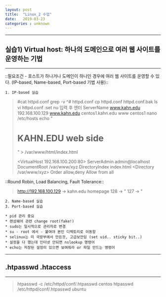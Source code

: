 ```yaml
---
layout: post
title:  "Linux_2 수업"
date:   2019-03-23 
categories : unknown
---
```


---

## 실습1) Virtual host: 하나의 도메인으로 여러 웹 사이트를 운영하는 기법
---
::필요조건 - 호스트가 하나거나 도메인이 하나인 경우에 여러 웹 사이트를 운영할 수 있다. (IP-based, Name-based, Port-based 기법 사용)::

	1. IP-based 실습
> 	#cat httpd.conf
> 	grep -v ^# httpd.conf
>  cp httpd.conf httpd.conf.bak
>  ls
>  vi httpd.conf
>  :set nu 입력 후 엔터 
>  ServerName www.kahn.edu
>  192.168.100.129 www.kahn.edu centos1.kahn.edu www centos1
> nano /etc/hosts 
> echo "<h1>KAHN.EDU web side</h1>" > /var/www/html/index.html
> 
> <VirtualHost 192.168.100.200:80>
>  ServerAdmin admin@localhost
>  DocumentRoot /var/www/xyz
>  DirectoryIndex index.html
> <Directory /var/www/xyz>
>  Order allow,deny
>  Allow from all
> </Directory>
> </VirtualHost>

::Round Robin, Load Balancing, Fault Tolerance::
> http://192.168.100.129 -> kahn.edu homepage
>                    128 ->        "
>                    127 ->        "
	
	2. Name-based 실습
	3. Port-based 실습

	* pid 관리 중요
	* 랜섬웨어 관련 change root(fake!)
	* sudo는 일시적으로 관리자로 변경
	* su - root 에서 - 붙여야 본인 디렉토리로 이동함
	* selinux는 미 국방부에서 만든것, 고급보안임 (set uid.. sticky bit..)
	* 설정을 다 했는데 인터넷 안되면 nslookup 명령어 
	* echo는 저장된 설정이 있으면 보여줘라 or 파일 만드는 명령어 


---
## .htpasswd .htaccess
---
> htpasswd -c /etc/httpd/conf/.htpasswd centos
> htpasswd /etc/httpd/conf/.htpasswd ubuntu
